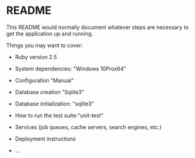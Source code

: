 # README

This README would normally document whatever steps are necessary to get the
application up and running.

Things you may want to cover:

* Ruby version 2.5

* System dependencies: "Windows 10Prox64"

* Configuration "Manual"

* Database creation "Sqlite3"

* Database initialization: "sqlite3"

* How to run the test suite:"unit-test"

* Services (job queues, cache servers, search engines, etc.)

* Deployment instructions

* ...
